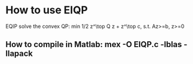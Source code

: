 # How to use EIQP
EQIP solve the convex QP: min 1/2 z^\top Q z + z^\top c, s.t. Az>=b, z>=0

## How to compile in Matlab:  mex -O EIQP.c -lblas -llapack
